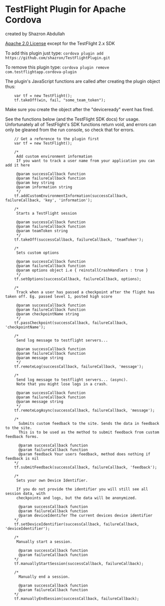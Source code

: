TestFlight Plugin for Apache Cordova
=====================================
created by Shazron Abdullah

[Apache 2.0 License](http://www.apache.org/licenses/LICENSE-2.0.html) except for the TestFlight 2.x SDK


To add this plugin just type:
```cordova plugin add https://github.com/shazron/TestFlightPlugin.git```
			
To remove this plugin type:
```cordova plugin remove com.testflightapp.cordova-plugin```


The plugin's JavaScript functions are called after creating the plugin object thus:
 
        var tf = new TestFlight();
        tf.takeOff(win, fail, "some_team_token");
        
Make sure you create the object after the "deviceready" event has fired.
 
See the functions below (and the TestFlight SDK docs) for usage. Unfortunately all of TestFlight's SDK functions return void,
and errors can only be gleaned from the run console, so check that for errors.

        // Get a reference to the plugin first
        var tf = new TestFlight();

        /*
         Add custom environment information
         If you want to track a user name from your application you can add it here
     
         @param successCallback function
         @param failureCallback function
         @param key string
         @param information string
         */
        tf.addCustomEnvironmentInformation(successCallback, failureCallback, 'key', 'information');

        /*
         Starts a TestFlight session
     
         @param successCallback function
         @param failureCallback function
         @param teamToken string
         */
        tf.takeOff(successCallback, failureCallback, 'teamToken');
    
        /*
         Sets custom options
     
         @param successCallback function
         @param failureCallback function
         @param options object i.e { reinstallCrashHandlers : true }
         */
        tf.setOptions(successCallback, failureCallback, options);
    
        /*
         Track when a user has passed a checkpoint after the flight has taken off. Eg. passed level 1, posted high score
     
         @param successCallback function
         @param failureCallback function
         @param checkpointName string
         */
        tf.passCheckpoint(successCallback, failureCallback, 'checkpointName');

        /*
         Send log message to testflight servers...
     
         @param successCallback function
         @param failureCallback function
         @param message string
         */
        tf.remoteLog(successCallback, failureCallback, 'message');
    
        /*
         Send log message to testflight servers... (async).
         Note that you might lose logs in a crash.
     
         @param successCallback function
         @param failureCallback function
         @param message string
         */
        tf.remoteLogAsync(successCallback, failureCallback, 'message');

        /*
          Submits custom feedback to the site. Sends the data in feedback to the site. 
          This is to be used as the method to submit feedback from custom feedback forms.
         
          @param successCallback function
          @param failureCallback function
          @param feedback Your users feedback, method does nothing if feedback is nil
        */
        tf.submitFeedback(successCallback, failureCallback, 'feedback');
        
        /*
         Sets your own Device Identifier. 
         
         If you do not provide the identifier you will still see all session data, with
         checkpoints and logs, but the data will be anonymized.
         
          @param successCallback function
          @param failureCallback function
          @param deviceIdentifer The current devices device identifier
        */
        tf.setDeviceIdentifier(successCallback, failureCallback, 'deviceIdentifier');

        /*
         Manually start a session.
         
          @param successCallback function
          @param failureCallback function
        */
        tf.manuallyStartSession(successCallback, failureCallback);

        /*
          Manually end a session.
         
          @param successCallback function
          @param failureCallback function
        */
        tf.manuallyEndSession(successCallback, failureCallback);
